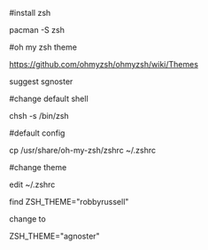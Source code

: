 #install zsh

pacman -S zsh

#oh my zsh theme

<https://github.com/ohmyzsh/ohmyzsh/wiki/Themes> 

suggest sgnoster

#change default shell

chsh -s /bin/zsh

#default config

cp /usr/share/oh-my-zsh/zshrc ~/.zshrc

#change theme

edit ~/.zshrc 

find ZSH_THEME="robbyrussell" 

change to 

ZSH_THEME="agnoster"
